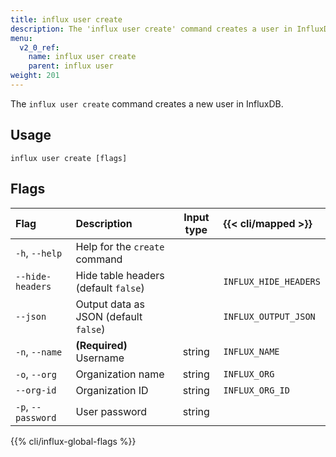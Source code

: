 ```yaml
---
title: influx user create
description: The 'influx user create' command creates a user in InfluxDB.
menu:
  v2_0_ref:
    name: influx user create
    parent: influx user
weight: 201
---
```


The `influx user create` command creates a new user in InfluxDB.

## Usage
```
influx user create [flags]
```

## Flags
| Flag               | Description                           | Input type  | {{< cli/mapped >}}    |
|:----               |:-----------                           |:----------: |:------------------    |
| `-h`, `--help`     | Help for the `create` command         |             |                       |
| `--hide-headers`   | Hide table headers (default `false`)  |             | `INFLUX_HIDE_HEADERS` |
| `--json`           | Output data as JSON (default `false`) |             | `INFLUX_OUTPUT_JSON`  |
| `-n`, `--name`     | **(Required)** Username               | string      | `INFLUX_NAME`         |
| `-o`, `--org`      | Organization name                     | string      | `INFLUX_ORG`          |
| `--org-id`         | Organization ID                       | string      | `INFLUX_ORG_ID`       |
| `-p`, `--password` | User password                         | string      |                       |

{{% cli/influx-global-flags %}}
